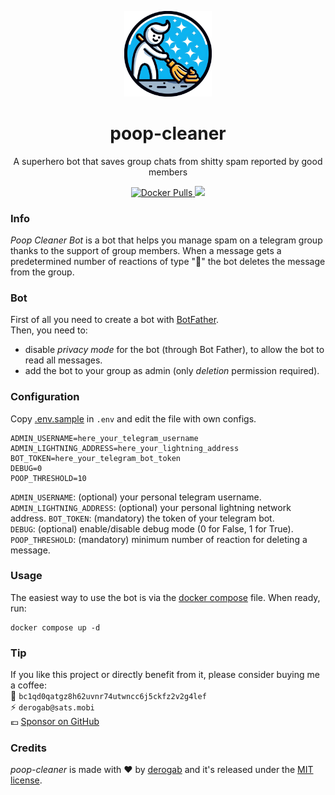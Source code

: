<p align="center">
  <img src="./.github/assets/logo.png" width="140px">
</p>
<h1 align="center">poop-cleaner</h1>
<p align="center">A superhero bot that saves group chats from shitty spam reported by good members</p>
<p align="center">
  <a href="https://hub.docker.com/r/derogab/poop-cleaner">
    <img src="https://img.shields.io/docker/pulls/derogab/poop-cleaner?label=Downloads&logo=docker" alt="Docker Pulls">
  </a>
  <a href="https://github.com/derogab/poop-cleaner/actions/workflows/docker-publish.yml">
    <img src="https://github.com/derogab/poop-cleaner/actions/workflows/docker-publish.yml/badge.svg">
  </a>
</p>

### Info
_Poop Cleaner Bot_ is a bot that helps you manage spam on a telegram group thanks to the support of group members. 
When a message gets a predetermined number of reactions of type \"💩\" the bot deletes the message from the group.

### Bot
First of all you need to create a bot with [BotFather](https://t.me/BotFather).  
Then, you need to:
- disable _privacy mode_ for the bot (through Bot Father), to allow the bot to read all messages.
- add the bot to your group as admin (only _deletion_ permission required).

### Configuration
Copy [.env.sample](./.env.sample) in `.env` and edit the file with own configs.

```
ADMIN_USERNAME=here_your_telegram_username
ADMIN_LIGHTNING_ADDRESS=here_your_lightning_address
BOT_TOKEN=here_your_telegram_bot_token
DEBUG=0
POOP_THRESHOLD=10
```
  
`ADMIN_USERNAME`: (optional) your personal telegram username. 
`ADMIN_LIGHTNING_ADDRESS`: (optional) your personal lightning network address.
`BOT_TOKEN`: (mandatory) the token of your telegram bot.  
`DEBUG`: (optional) enable/disable debug mode (0 for False, 1 for True).  
`POOP_THRESHOLD`: (mandatory) minimum number of reaction for deleting a message.

### Usage
The easiest way to use the bot is via the [docker compose](./docker-compose.yml) file. When ready, run:
```
docker compose up -d 
```

### Tip
If you like this project or directly benefit from it, please consider buying me a coffee:  
🔗 `bc1qd0qatgz8h62uvnr74utwncc6j5ckfz2v2g4lef`  
⚡️ `derogab@sats.mobi`  
💶 [Sponsor on GitHub](https://github.com/sponsors/derogab)

### Credits
_poop-cleaner_ is made with ♥  by [derogab](https://github.com/derogab) and it's released under the [MIT license](./LICENSE).
